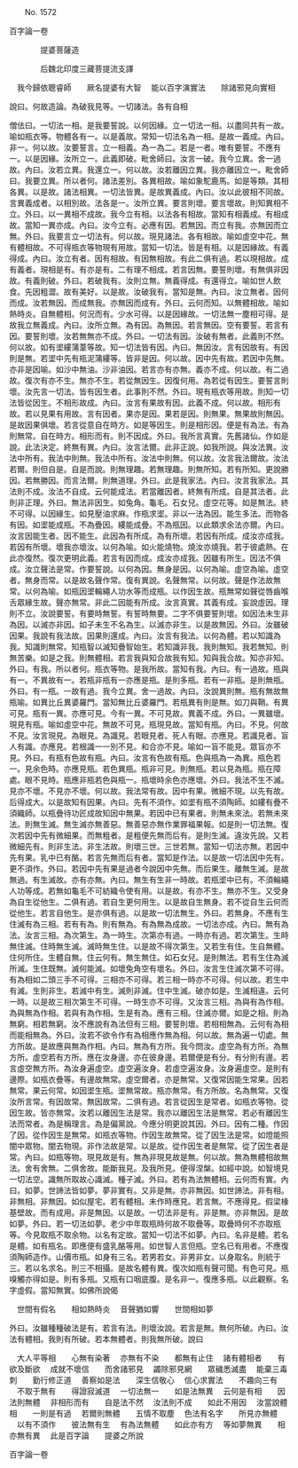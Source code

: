 ﻿　　No. 1572

百字論一卷

　　　　提婆菩薩造


　　　　后魏北印度三藏菩提流支譯


　我今歸依聰睿師　　厥名提婆有大智
　能以百字演實法　　除諸邪見向實相　

說曰。何故造論。為破我見等。一切諸法。各有自相

僧佉曰。一切法一相。是我要誓說。以何因緣。立一切法一相。以盡同共有一故。喻如瓶衣等。物體各有一。以是義故。常知一切法名為一相。是故一義成。內曰。非一。何以故。汝要誓言。立一相義。為一為二。若是一者。唯有要誓。不應有一。以是因緣。汝所立一。此義即破。毗舍師曰。汝言一破。我今立異。舍一過故。內曰。汝若立異。我還立一。何以故。汝若離因立異。我亦離因立一。毗舍師曰。我要立異。所以者何。諸法差別。各異相故。喻如象駝鹿馬。如是等類。其相各異。以是故。諸法相異。一切法皆異。是故異義成。內曰。汝以此彼相不同故。言異義成者。以相別故。法各是一。汝所立異。要言則壞。要言壞故。則知異相不立。外曰。以一異相不成故。我今立有相。以法各有相故。當知有相義成。有相成故。當知一異亦成。內曰。汝今立有。必應有因。若無因。而立有我。亦無因而立無。外曰。我要言立一切法有。何以故。現見諸法。各有相故。喻如虛空中花。無有體相故。不可得瓶衣等物現有用故。當知一切法。皆是有相。以是因緣故。有義得成。內曰。汝立有者。因有相故。有因無相故。有此二俱有過。若以現相故。成有義者。現相是有。有亦是有。二有理不相成。若言因無。要誓則壞。有無俱非因故。有義則破。外曰。若破我有。汝則立無。無義得成。有還得立。喻如世人飲食。先因粗澀。故有美好。以是故。汝破我有。當知是無。內曰。汝立無者。因何而成。汝若無因。而成無我。亦無因而成有。外曰。云何而知。以無體相故。喻如熱時炎。自無體相。何況而有。少水可得。以是因緣故。一切法無一塵相可得。是故我立無義成。內曰。汝所立無。為有因。為無因。若言無因。空有要誓。若言有因。要誓則壞。汝若無無亦不成。外曰。一切法有因。汝破有無者。此義則不然。何以故。如有埿縷蒲葦等故。知一切法皆有因。內曰。無因汝。言有因故有。有因則是無。若埿中先有瓶泥蒲縷等。皆非是因。何以故。因中先有故。若因中先無。亦非是因喻。如沙中無油。沙非油因。若言亦有亦無。義亦不成。何以故。有二過故。復次有亦不生。無亦不生。若從無因生。因復何用。為若從有因生。要誓言則壞。汝先言一切法。皆有因生者。此事則不然。外曰。現有瓶衣等用故。則知一切法皆從因生。不相形故成。內曰。汝言有果故有因。此義不成。何以故。相形有故。若以見果有用故。言有因者。果亦是因。果若是因。則無果。無果故則無因。是故因果俱壞。若言從意自在時方。如是等因生。則是相形因。便是有為法。有為則無常。自在時方。相形而有。則不因成。外曰。我所言真實。先舊諸仙。作如是說。此法決定。終無有異。內曰。汝言法爾。此非正說。如我所說。與汝法異。汝法中所有。我法中則無。我法中所有。汝法中則無。何以故。汝言我法爾故。汝法若爾。則但自是。自是而說。則無理趣。若無理趣。則無所知。若有所知。更說勝因。若無勝因。而言法爾。則無道理。外曰。此是我家法。內曰。汝言我家法。其法則不成。汝法不自成。云何能成法。若當離因者。終無有所成。自是其法者。此則非正理。外曰。無法非因生。如兔角。龜毛。石女兒。虛空花等。如是無法。終不可得。以因緣生。如見壓油求麻。作瓶求埿。非以一法為因。能生多法。而物各有因。如埿能成瓶。不為疊因。縷能成疊。不為瓶因。以此類求余法亦爾。內曰。汝言因能生者。因不能生。此因為有所成。為有所壞。若因有所成。成汝亦成我。若因有所壞。壞我亦壞汝。以何為喻。如火能燒物。燒汝亦燒我。若于彼處熱。在此亦復然。復次更明此義。若言有因而成。成汝亦成我。因雖有所生。因法不俱成。汝立聲法是常。作要誓說。以何為因。無身是因。以何為喻。虛空為喻。虛空者。無身而常。以是故名聲作常。復有異說。名聲無常。以何故。聲是作法故無常。以何為喻。如瓶因埿輪繩人功水等而成瓶。以作因生故。瓶無常如聲從唇齒喉舌眾緣生故。聲亦無常。非此二因能有所成。汝言真實。其義有成。妄說虛因。理則不立。汝說要誓。有要時無誓。有誓時無要。二字不俱要誓則壞。如因法未生非為因。以滅亦非因。如子未生不名為生。以滅亦非生。以是故無因。外曰。汝雖破因果。我說有我法故。因果則還成。內曰。汝言有我法。以何為體。若以知識為我。知識則無常。知瓶智以滅知疊智始生。若知識非我。我則無知。我若無知。則無苦樂。如是之我。則無體相。若言我與知合故我有知。知與我合故。知亦非知。外曰。有我。所以者何。瓶衣等物。是我所故。當知有我。內曰。有一過故。瓶與有一。不異故有一。若瓶非瓶有一亦應是瓶。是則多瓶。若有一非瓶。是則無瓶。外曰。有一瓶。一故有過。我今立異。舍一過故。內曰。汝說異則無。瓶有無故無瓶喻。如異比丘異婆羅門。當知無比丘婆羅門。若瓶異有則是無。如刀與鞘。有異可見。瓶有一異。亦應可見。今有一異。不可見故。異義不成。外曰。一異雖壞。現見有瓶。喻如虛空中花。無故不可見。瓶現見故。當知有瓶。內曰。不見。何故不見。汝言現見。為眼見。為識見。若眼見者。死人有眼。亦應見。若識見者。盲人有識。亦應見。若根識一一別不見。和合亦不見。喻如一盲不能見。眾盲亦不見。外曰。有瓶有色故有瓶。內曰。汝言有色故有瓶。色與瓶為一為異。瓶色若一。見余色時。亦應見瓶。若色異瓶。瓶非可見。則無瓶。若以見為瓶。瓶在障處。眼不見時。瓶應非瓶若色與瓶一。瓶壞時余色亦應壞。外曰。我法不生不滅。見亦不壞。不見亦不壞。何以故。我法常有故。因中有果。微細不現。以先有故。后得成大。以是故知有因果。內曰。先有不須作。如埿有瓶不須陶師。如縷有疊不須織師。以瓶疊待功匠成故知因中無果。若因中已有果者。則無未來法。若無未來法。則無生滅。無生滅亦無善惡。無善惡亦無作業罪福果報。如是則一切法無。復次若因中先有微細果。而無粗者。是粗便先無而后有。是則生滅。違汝先說。又若微細先有。則非生法。非生法故。則壞三世。三世若無。當知一切法亦無。若因中先有果。乳中已有酪。若言先無而后有者。當知是作法。以是故一切法因中先有。更不須作。外曰。若因中先有果是過者今說因中先無。而后果生。離無生滅。是故無過。有生滅故。亦有亦無。內曰。無生有生非一時故。若瓶埿中已有。不須輪繩人功等成。若無如龜毛不可紡織令使有用。以是故。有亦不生。無亦不生。又受身為自生從他生。二俱有過。若自生更何用生。以是故自生無身。若不從自生云何而從他生。若言自他生。是亦俱有過。以是故一切法無生。外曰。若無身。不應有生住滅有為三相。若有有為。則有無為。有為無為成故。一切法亦成。內曰。無有為法。汝言三相。為次第生。為一時生。次第亦有過。一時亦有過。若次第生。生時無住滅。住時無生滅。滅時無生住。以是故不得次第生。又若生有住。生自無體。住何所住。生體自無。住云何有。無生無住。如石女兒。是則無法。若有生住為滅所滅。生住既無。滅何能滅。如壞兔角空有壞名。外曰。汝言生住滅次第不可得。有為相如二頭三手不可得。三相亦不可得。若三相一時亦不可得。何以故。若生中有滅。生則非生。若滅中有生。滅則非滅。住中生滅。破亦如是。生滅相違。云何一時。以是故三相次第生不可得。一時生亦不可得。又汝言三相。為與有為作相。為與無為作相。若與有為作相。生是有為。應有三相。住滅亦爾。如是之相。則為無窮。相若無窮。汝不應說有為法但有三相。要誓則壞。若相相無為。云何有為相而能相無為。外曰。汝若不欲令作有為相應作無為相。何以故。無為遍一切處。無方所故。是故應與無為作相。內曰。無為有方所。我今問汝。虛空為有方所。為無方所。虛空若有方所。應在汝身邊。亦在彼身邊。若爾便是有分。有分則有邊。若言虛空無方所。為汝身遍虛空。虛空遍汝身。若虛空遍汝身。汝身遍虛空。是則有邊際。如瓶衣疊等。有邊故無常。虛空爾者。亦是無常。又復常因能生常果。因若無常。果云何常。如因埿生瓶。埿無常故。瓶亦無常。有方所故。名為無常。又復汝所言常。有因故常。無因故常。二俱有過。若言從因生是常者。如瓶衣等物。從因生故。皆亦無常。汝若以離因生法是常。我亦以離因生法是無常。若必有離因生法而常者。為是稱理言。為是偏黨說。今應分明更說其因。外曰。因有二種。作因了因。從作因生是無常。如瓶衣等物。作因生故無常。從了因生法是常。如燈能照闇中眾物。闇去物現。非作法故是常。以是故。從作因生者是無常。從了因生者是常。內曰。如瓶等物。現見故是有。無為非現見故是無。何以故。無為無體相故無法。舍有舍無。二俱舍故。能斷我見。及我所見。便得涅槃。如經中說。如智境見一切法空。識無所取故心識滅。種子滅。外曰。若有為法無體相。云何而有實。內曰。如夢。世諦法皆如夢。夢非實有。又非是無。亦非無因。如世諦法。非有相。非無相。非無因。如似屋宅。若有體相。未作時應見。若言無。不應得見。假梁椽基壁故。而有成用。非是無因。以是故。一切法非是有。非是無。亦非無因。是故如夢。外曰。若一切法如夢。老少中年取瓶時何故不取疊等。取疊時何不亦取瓶等。今見取瓶不取余物。以名有定故。當知一切法不如夢。內曰。名非是體。若名是體。如有瓶名。即應便有盛乳酪等用。如世智人言但瓶。空名已有用者。不應復須陶師造作。山價市瓶。如身有三名。若男若女。非男非女。以身取名。則統于三。若以名求名。則三不相攝。是故名體有異。復次如瓶有聲可聞。有色可見。瓶嗅觸亦得如是。則有多瓶。又瓶有口咽底腹。是名非一。復應多瓶。以此觀察。名字虛假。當知無實。如佛所說偈

　世間有假名　　相如熱時炎
　音聲猶如響　　世間相如夢　

外曰。汝雖種種破法是有。若言有法。則壞汝說。若言是無。無何所破。內曰。汝法有體相。我則有所破。若本無體者。則我無所破。說曰

　大人平等相　　心無有染著
　亦無有不染　　都無有止住
　諸有體相者　　有欲及斷欲
　成就不壞信　　而舍諸邪見
　蠲除邪見網　　眾穢悉滅盡
　能棄三毒刺　　勤行修正道
　善察如是法　　深生信敬心
　信心求實法　　不趣向三有
　不取于無有　　得證寂滅道
　一切法無一　　如是法無異
　云何是有相　　因法則無體
　非相形而有　　自是法不然
　汝法則不成　　如此不用因
　汝當說體相　　一則是有過
　若爾則無體　　五情不取塵
　色法有名字　　所見亦無體
　以有不須作　　彼法無有生
　有為法無體　　如此亦有方
　等如夢無異　　相亦無有異
　此是百字論　　提婆之所說　

百字論一卷
